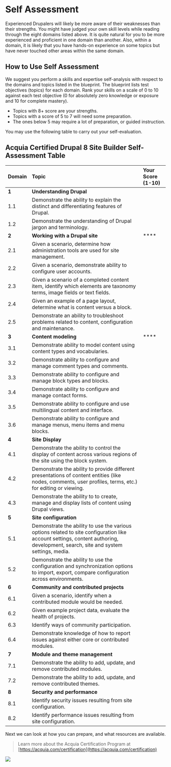 # Self Assessment

Experienced Drupalers will likely be more aware of their weaknesses than their strengths. You might have judged your own skill levels while reading through the eight domains listed above. It is quite natural for you to be more experienced and proficient in one domain than another. Also, within a domain, it is likely that you have hands-on experience on some topics but have never touched other areas within the same domain.

## How to Use Self Assessment

We suggest you perform a skills and expertise self-analysis with respect to the domains and topics listed in the blueprint. The blueprint lists test objectives \(topics\) for each domain. Rank your skills on a scale of 0 to 10 against each test objective \(0 for absolutely zero knowledge or exposure and 10 for complete mastery\).

* Topics with 8+ score are your strengths.
* Topics with a score of 5 to 7 will need some preparation.
* The ones below 5 may require a lot of preparation, or guided instruction.

You may use the following table to carry out your self-evaluation.

## Acquia Certified Drupal 8 Site Builder Self-Assessment Table

| Domain | Topic | Your Score \(1-10\) |
| :--- | :--- | :--- |
| **1** | **Understanding Drupal** |  |
| 1.1 | Demonstrate the ability to explain the distinct and differentiating features of Drupal. |  |
| 1.2 | Demonstrate the understanding of Drupal jargon and terminology. |  |
| **2** | **Working with a Drupal site** | \*\*\*\* |
| 2.1 | Given a scenario, determine how administration tools are used for site management. |  |
| 2.2 | Given a scenario, demonstrate ability to configure user accounts. |  |
| 2.3 | Given a scenario of a completed content item, identify which elements are taxonomy terms, image fields or text fields. |  |
| 2.4 | Given an example of a page layout, determine what is content versus a block. |  |
| 2.5 | Demonstrate an ability to troubleshoot problems related to content, configuration and maintenance. |  |
| **3** | **Content modeling** | \*\*\*\* |
| 3.1 | Demonstrate ability to model content using content types and vocabularies. |  |
| 3.2 | Demonstrate ability to configure and manage comment types and comments. |  |
| 3.3 | Demonstrate ability to configure and manage block types and blocks. |  |
| 3.4 | Demonstrate ability to configure and manage contact forms. |  |
| 3.5 | Demonstrate ability to configure and use multilingual content and interface. |  |
| 3.6 | Demonstrate ability to configure and manage menus, menu items and menu blocks. |  |
| **4** | **Site Display** |  |
| 4.1 | Demonstrate the ability to control the display of content across various regions of the site using the block system. |  |
| 4.2 | Demonstrate the ability to provide different presentations of content entities \(like nodes, comments, user profiles, terms, etc.\) for editing or viewing. |  |
| 4.3 | Demonstrate the ability to to create, manage and display lists of content using Drupal views. |  |
| **5** | **Site configuration** |  |
| 5.1 | Demonstrate the ability to use the various options related to site configuration like account settings, content authoring, development, search, site and system settings, media. |  |
| 5.2 | Demonstrate the ability to use the configuration and synchronization options to import, export, compare configuration across environments. |  |
| **6** | **Community and contributed projects** |  |
| 6.1 | Given a scenario, identify when a contributed module would be needed. |  |
| 6.2 | Given example project data, evaluate the health of projects. |  |
| 6.3 | Identify ways of community participation. |  |
| 6.4 | Demonstrate knowledge of how to report issues against either core or contributed modules. |  |
| **7** | **Module and theme management** |  |
| 7.1 | Demonstrate the ability to add, update, and remove contributed modules. |  |
| 7.2 | Demonstrate the ability to add, update, and remove contributed themes. |  |
| **8** | **Security and performance** |  |
| 8.1 | Identify security issues resulting from site configuration. |  |
| 8.2 | Identify performance issues resulting from site configuration. |  |

Next we can look at how you can prepare, and what resources are available.

> Learn more about the Acquia Certification Program at [https://acquia.com/certification](https://acquia.com/certification)

![](https://github.com/prasadshir/sg-sb-d9/tree/2d1ced1529fa41dd313f67d126078b3ade382266/.gitbook/assets/Screenshot%202016-12-14%2013.19.32.png)

